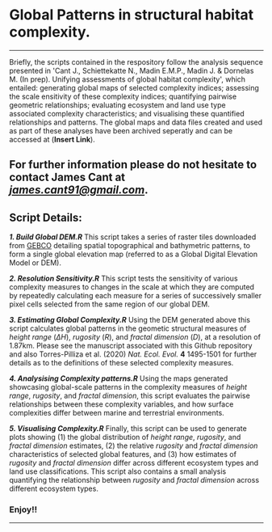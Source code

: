 # Global Patterns in structural habitat complexity.
---
Briefly, the scripts contained in the respository follow the analysis sequence presented in 'Cant J., Schiettekatte N., Madin E.M.P., Madin J. & Dornelas M. (In prep). Unifying assessments of global habitat complexity', which entailed: generating global maps of selected complexity indices; assessing the scale ensitivity of these complexity indices; quantifying pairwise geometric relationships; evaluating ecosystem and land use type associated complexity characteristics; and visualising these quantified relationships and patterns. The global maps and data files created and used as part of these analyses have been archived seperatly and can be accessed at (**Insert Link**).

For further information please do not hesitate to contact **James Cant** at *james.cant91@gmail.com*.
---

## Script Details:

***1. Build Global DEM.R***
This script takes a series of raster tiles downloaded from [GEBCO](https://www.gebco.net/) detailing spatial topographical and bathymetric patterns, to form a single global elevation map (referred to as a Global Digital Elevation Model or DEM).

***2. Resolution Sensitivity.R***
This script tests the sensitivity of various complexity measures to changes in the scale at which they are computed by repeatedly calculating each measure for a series of successively smaller pixel cells selected from the same region of our global DEM. 

***3. Estimating Global Complexity.R***
Using the DEM generated above this script calculates global patterns in the geometic structural measures of *height range* (*ΔH*), *rugosity* (*R*), and *fractal dimension* (*D*), at a resolution of 1.87km. Please see the manuscript associated with this Github repository and also Torres-Pilliza et al. (2020) *Nat. Ecol. Evol.* **4** 1495-1501 for further details as to the definitions of these selected complexity measures. 

***4. Analysising Complexity patterns.R***
Using the maps generated showcasing global-scale patterns in the complexity measures of *height range*, *rugosity*, and *fractal dimension*, this script evaluates the pairwise relationships between these complexity variables, and how surface complexities differ between marine and terrestrial environments.

***5. Visualising Complexity.R***
Finally, this script can be used to generate plots showing (1) the global distribution of *height range*, *rugosity*, and *fractal dimension* estimates, (2) the relative *rugosity* and *fractal dimension* characteristics of selected global features, and (3) how estimates of *rugosity* and *fractal dimension* differ across different ecosystem types and land use classifications. This script also contains a small analysis quantifying the relationship between *rugosity* and *fractal dimension* across different ecosystem types.

### Enjoy!!
---
